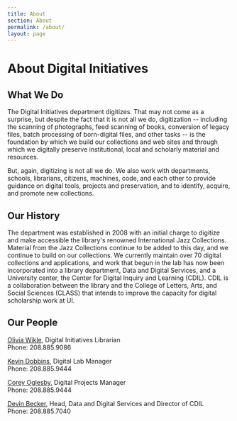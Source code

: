 ```yaml
---
title: About
section: About
permalink: /about/
layout: page
---
```


<h1 class="py-4">About Digital Initiatives</h1>

## What We Do

The Digital Initiatives department digitizes. That may not come as a surprise, but despite the fact that it is not all we do, digitization -- including the scanning of photographs, feed scanning of books, conversion of legacy files, batch processing of born-digital files, and other tasks -- is the foundation by which we build our collections and web sites and through which we digitally preserve institutional, local and scholarly material and resources.

But, again, digitizing is not all we do. We also work with departments, schools, librarians, citizens, machines, code, and each other to provide guidance on digital tools, projects and preservation, and to identify, acquire, and promote new collections.

## Our History

The department was established in 2008 with an initial charge to digitize and make accessible the library's renowned International Jazz Collections. Material from the Jazz Collections continue to be added to this day, and we continue to build on our collections. We currently maintain over 70 digital collections and applications, and work that begun in the lab has now been incorporated into a library department, Data and Digital Services, and a University center, the Center for Digital Inquiry and Learning (CDIL). CDIL is a collaboration between the library and the College of Letters, Arts, and Social Sciences (CLASS) that intends to improve the capacity for digital scholarship work at UI.

## Our People

[Olivia Wikle](mailto:omwikle@uidaho.edu), Digital Initiatives Librarian  
Phone: 208.885.9086

[Kevin Dobbins](mailto:kdobbins@uidaho.edu), Digital Lab Manager  
Phone: 208.885.9444

[Corey Oglesby](mailto:coglesby@uidaho.edu), Digital Projects Manager  
Phone: 208.885.9444

[Devin Becker](dbecker@uidaho.edu), Head, Data and Digital Services and Director of CDIL  
Phone: 208.885.7040
